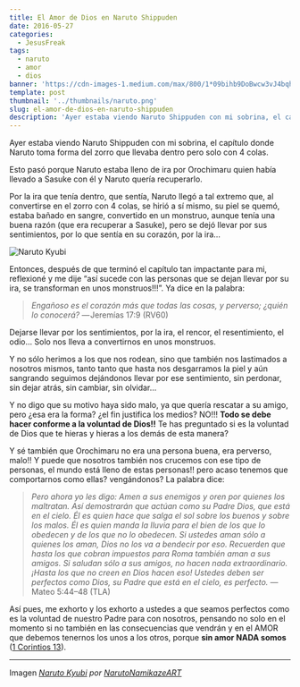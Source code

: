 ```yaml
---
title: El Amor de Dios en Naruto Shippuden
date: 2016-05-27
categories:
  - JesusFreak
tags:
  - naruto
  - amor
  - dios
banner: 'https://cdn-images-1.medium.com/max/800/1*09bihb9DoBwcw3vJ4bqh_Q.png'
template: post
thumbnail: '../thumbnails/naruto.png'
slug: el-amor-de-dios-en-naruto-shippuden
description: 'Ayer estaba viendo Naruto Shippuden con mi sobrina, el capítulo donde Naruto toma forma del zorro que llevaba dentro pero solo con 4 colas...'
---
```


Ayer estaba viendo Naruto Shippuden con mi sobrina, el capítulo donde Naruto toma forma del zorro que llevaba dentro pero solo con 4 colas.

Esto pasó porque Naruto estaba lleno de ira por Orochimaru quien había llevado a Sasuke con él y Naruto quería recuperarlo.

Por la ira que tenía dentro, que sentía, Naruto llegó a tal extremo que, al convertirse en el zorro con 4 colas, se hirió a sí mismo, su piel se quemó, estaba bañado en sangre, convertido en un monstruo, aunque tenía una buena razón (que era recuperar a Sasuke), pero se dejó llevar por sus sentimientos, por lo que sentía en su corazón, por la ira…

![Naruto Kyubi](https://i.imgur.com/IdtsF8o.png)

Entonces, después de que terminó el capítulo tan impactante para mi, reflexioné y me dije “así sucede con las personas que se dejan llevar por su ira, se transforman en unos monstruos!!!”. Ya dice en la palabra:

> _Engañoso es el corazón más que todas las cosas, y perverso; ¿quién lo conocerá?_
> — Jeremías 17:9 (RV60)

Dejarse llevar por los sentimientos, por la ira, el rencor, el
resentimiento, el odio… Solo nos lleva a convertirnos en unos monstruos.

Y no sólo herimos a los que nos rodean, sino que también nos lastimados a nosotros mismos, tanto tanto que hasta nos desgarramos la piel y aún sangrando seguimos dejándonos llevar por ese sentimiento, sin perdonar, sin dejar atrás, sin cambiar, sin olvidar…

Y no digo que su motivo haya sido malo, ya que quería rescatar a su amigo, pero ¿esa era la forma? ¿el fin justifica los medios? NO!!! **Todo se debe hacer conforme a la voluntad de Dios!!** Te has preguntado si es la voluntad de Dios que te hieras y hieras a los demás de esta manera?

Y sé también que Orochimaru no era una persona buena, era perverso, malo!! Y puede que nosotros también nos crucemos con ese tipo de personas, el mundo está lleno de estas personas!! pero acaso tenemos que comportarnos como ellas? vengándonos? La palabra dice:

> _Pero ahora yo les digo: Amen a sus enemigos y oren por quienes los maltratan. Así demostrarán que actúan como su Padre Dios, que está en el cielo. Él es quien hace que salga el sol sobre los buenos y sobre los malos. Él es quien manda la lluvia para el bien de los que lo obedecen y de los que no lo obedecen. Si ustedes aman sólo a quienes los aman, Dios no los va a bendecir por eso. Recuerden que hasta los que cobran impuestos para Roma también aman a sus amigos. Si saludan sólo a sus amigos, no hacen nada extraordinario. ¡Hasta los que no creen en Dios hacen eso! Ustedes deben ser perfectos como Dios, su Padre que está en el cielo, es perfecto._
> — Mateo 5:44–48 (TLA)

Así pues, me exhorto y los exhorto a ustedes a que seamos perfectos como es la voluntad de nuestro Padre para con nosotros, pensando no solo en el momento si no también en las consecuencias que vendrán y en el AMOR que debemos tenernos los unos a los otros, porque **sin amor NADA somos** ([1 Corintios 13](https://www.biblegateway.com/passage/?search=1+Corintios+13&version=LBLA)).

---

Imagen _[Naruto Kyubi](http://narutonamikazeart.deviantart.com/art/Naruto-Kyubi-280669864) por [NarutoNamikazeART](http://narutonamikazeart.deviantart.com/)_

